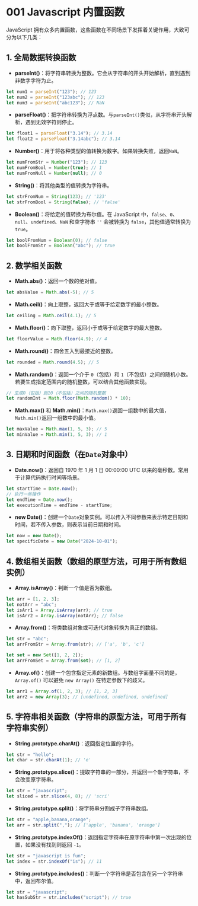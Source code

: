 # 001 Javascript 内置函数

JavaScript 拥有众多内置函数，这些函数在不同场景下发挥着关键作用，大致可分为以下几类：

## 1. 全局数据转换函数

- **parseInt()**：将字符串转换为整数。它会从字符串的开头开始解析，直到遇到非数字字符为止。

```javascript
let num1 = parseInt("123"); // 123
let num2 = parseInt("123abc"); // 123
let num3 = parseInt("abc123"); // NaN
```

- **parseFloat()**：把字符串转换为浮点数。与`parseInt()`类似，从字符串开头解析，遇到无效字符则停止。

```javascript
let float1 = parseFloat("3.14"); // 3.14
let float2 = parseFloat("3.14abc"); // 3.14
```

- **Number()**：用于将各种类型的值转换为数字。如果转换失败，返回`NaN`。

```javascript
let numFromStr = Number("123"); // 123
let numFromBool = Number(true); // 1
let numFromNull = Number(null); // 0
```

- **String()**：将其他类型的值转换为字符串。

```javascript
let strFromNum = String(123); // '123'
let strFromBool = String(false); // 'false'
```

- **Boolean()**：将给定的值转换为布尔值。在 JavaScript 中，`false`、`0`、`null`、`undefined`、`NaN` 和空字符串 `''` 会被转换为 `false`，其他值通常转换为 `true`。

```javascript
let boolFromNum = Boolean(0); // false
let boolFromStr = Boolean("abc"); // true
```

## 2. 数学相关函数

- **Math.abs()**：返回一个数的绝对值。

```javascript
let absValue = Math.abs(-5); // 5
```

- **Math.ceil()**：向上取整，返回大于或等于给定数字的最小整数。

```javascript
let ceiling = Math.ceil(4.1); // 5
```

- **Math.floor()**：向下取整，返回小于或等于给定数字的最大整数。

```javascript
let floorValue = Math.floor(4.9); // 4
```

- **Math.round()**：四舍五入到最接近的整数。

```javascript
let rounded = Math.round(4.5); // 5
```

- **Math.random()**：返回一个介于 `0`（包括）和 `1`（不包括）之间的随机小数。若要生成指定范围内的随机整数，可以结合其他函数实现。

```javascript
// 生成0（包括）到10（不包括）之间的随机整数
let randomInt = Math.floor(Math.random() * 10);
```

- **Math.max()** 和 **Math.min()**：`Math.max()`返回一组数中的最大值，`Math.min()`返回一组数中的最小值。

```javascript
let maxValue = Math.max(1, 5, 3); // 5
let minValue = Math.min(1, 5, 3); // 1
```

## 3. 日期和时间函数（在`Date`对象中）

- **Date.now()**：返回自 1970 年 1 月 1 日 00:00:00 UTC 以来的毫秒数。常用于计算代码执行时间等场景。

```javascript
let startTime = Date.now();
// 执行一些操作
let endTime = Date.now();
let executionTime = endTime - startTime;
```

- **new Date()**：创建一个`Date`对象实例。可以传入不同参数来表示特定日期和时间，若不传入参数，则表示当前日期和时间。

```javascript
let now = new Date();
let specificDate = new Date("2024-10-01");
```

## 4. 数组相关函数（数组的原型方法，可用于所有数组实例）

- **Array.isArray()**：判断一个值是否为数组。

```javascript
let arr = [1, 2, 3];
let notArr = "abc";
let isArr1 = Array.isArray(arr); // true
let isArr2 = Array.isArray(notArr); // false
```

- **Array.from()**：将类数组对象或可迭代对象转换为真正的数组。

```javascript
let str = "abc";
let arrFromStr = Array.from(str); // ['a', 'b', 'c']

let set = new Set([1, 2, 2]);
let arrFromSet = Array.from(set); // [1, 2]
```

- **Array.of()**：创建一个包含指定元素的新数组。与数组字面量不同的是，`Array.of()` 可以避免 `new Array()` 在特定参数下的歧义。

```javascript
let arr1 = Array.of(1, 2, 3); // [1, 2, 3]
let arr2 = new Array(3); // [undefined, undefined, undefined]
```

## 5. 字符串相关函数（字符串的原型方法，可用于所有字符串实例）

- **String.prototype.charAt()**：返回指定位置的字符。

```javascript
let str = "hello";
let char = str.charAt(1); // 'e'
```

- **String.prototype.slice()**：提取字符串的一部分，并返回一个新字符串，不会改变原字符串。

```javascript
let str = "javascript";
let sliced = str.slice(4, 8); // 'scri'
```

- **String.prototype.split()**：将字符串分割成子字符串数组。

```javascript
let str = "apple,banana,orange";
let arr = str.split(","); // ['apple', 'banana', 'orange']
```

- **String.prototype.indexOf()**：返回指定字符串在原字符串中第一次出现的位置，如果没有找到则返回 `-1`。

```javascript
let str = "javascript is fun";
let index = str.indexOf("is"); // 11
```

- **String.prototype.includes()**：判断一个字符串是否包含在另一个字符串中，返回布尔值。

```javascript
let str = "javascript";
let hasSubStr = str.includes("script"); // true
```
